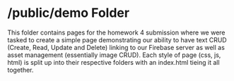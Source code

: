 # /public/demo Folder
This folder contains pages for the homework 4 submission where we were tasked to create a simple page demonstrating our ability to have text CRUD (Create, Read, Update and Delete) linking to our Firebase server as well as asset management (essentially image CRUD). Each style of page (css, js, html) is split up into their respective folders with an index.html tieing it all together. 
